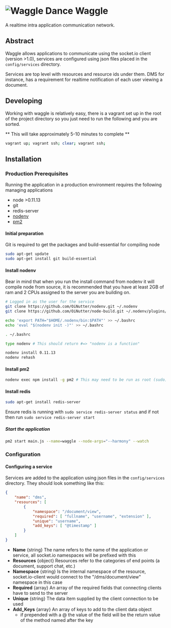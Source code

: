 # ![Waggle Dance](http://www.cheshire-bka.co.uk/Images/bee_dance_waggle.gif) Waggle
A realtime intra application communication network.

## Abstract

Waggle allows applications to communicate using the socket.io client (version >1.0), services are configured using json files placed in the ```config/services``` directory.

Services are top level with resources and resource ids under them. DMS for instance, has a requirement for realtime notification of each user viewing a document.

## Developing

Working with waggle is relatively easy, there is a vagrant set up in the root of the project directory so you just need to run the following and you are sorted.

** This will take approximately 5-10 minutes to complete **
```bash
vagrant up; vagrant ssh; clear; vagrant ssh;
```

## Installation

### Production Prerequisites

Running the application in a production environment requires the following managing applications

* node >0.11.13
* git
* redis-server
* [nodenv](https://github.com/OiNutter/nodenv)
* [pm2](https://github.com/Unitech/PM2)

#### Initial preparation

Git is required to get the packages and build-essential for compiling node

```bash
sudo apt-get update
sudo apt-get install git build-essential
```

#### Install nodenv

Bear in mind that when you run the install command from nodenv it will compile node from source, it is recommended that you have at least 2GB of ram and 2 CPUs assigned to the server you are building on.

```bash
# Logged in as the user for the service
git clone https://github.com/OiNutter/nodenv.git ~/.nodenv
git clone https://github.com/OiNutter/node-build.git ~/.nodenv/plugins/node-build

echo 'export PATH="$HOME/.nodenv/bin:$PATH"' >> ~/.bashrc
echo 'eval "$(nodenv init -)"' >> ~/.bashrc

. ~/.bashrc

type nodenv # This should return #=> "nodenv is a function"

nodenv install 0.11.13
nodenv rehash
```

#### Install pm2
```bash
nodenv exec npm install -g pm2 # This may need to be run as root (sudo)
```

#### Install redis
```bash
sudo apt-get install redis-server
```

Ensure redis is running with ```sudo service redis-server status``` and if not then run ```sudo service redis-server start```

##### Start the application
```bash
pm2 start main.js --name=waggle --node-args="--harmony" --watch
```

### Configuration

#### Configuring a service

Services are added to the application using json files in the ```config/services``` directory. They should look something like this:

```json
{
    "name": "dms",
    "resources": [
        {
            "namespace": "/document/view",
            "required": [ "fullname", "username", "extension" ],
            "unique": "username",
            "add_keys": [ "@timestamp" ]
        }
    ]
}
```

* **Name** {string}
    The name refers to the name of the application or service, all socket.io namespaces will be prefixed with this
* **Resources** {object}
    Resources refer to the categories of end points (a document, support chat, etc.)
 * **Namespace** {string}
    Is the internal namespace of the resource, socket.io-client would connect to the "/dms/document/view" namespace in this case
 * **Required** {array}
    An array of the required fields that connecting clients have to send to the server
 * **Unique** {string}
    The data item supplied by the client connection to be used
 * **Add_Keys** {array}
    An array of keys to add to the client data object
   * if prepended with a @ the value of the field will be the return value of the method named after the key
